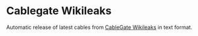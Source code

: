 # Cablegate Wikileaks

Automatic release of latest cables from [CableGate Wikileaks](http://cablegate.wikileaks.org) in text format.

